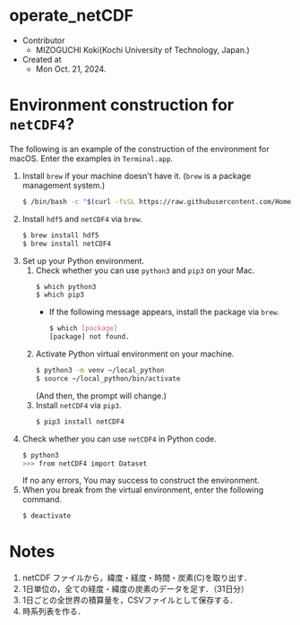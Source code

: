 # operate_netCDF
- Contributor
    - MIZOGUCHI Koki(Kochi University of Technology, Japan.)
    <!-- - YAJIMA Risa(Ibaraki University, Japan.) -->
- Created at
    - Mon Oct. 21, 2024.
# Environment construction for `netCDF4`?
The following is an example of the construction of the environment for macOS.
Enter the examples in `Terminal.app`.

1. Install `brew` if your machine doesn't have it. (`brew` is a package management system.)
    ```bash
    $ /bin/bash -c "$(curl -fsSL https://raw.githubusercontent.com/Homebrew/install/HEAD/install.sh)"
    ```
1. Install `hdf5` and `netCDF4` via `brew`.
    ```bash
    $ brew install hdf5
    $ brew install netCDF4
    ```
1. Set up your Python environment.
    1. Check whether you can use `python3` and `pip3` on your Mac.
        ```bash
        $ which python3
        $ which pip3
        ```
        - If the following message appears, install the package via `brew`.
            ```bash
            $ which [package]
            [package] not found.
            ```
    1. Activate Python virtual environment on your machine.
        ```bash
        $ python3 -m venv ~/local_python
        $ source ~/local_python/bin/activate
        ```
        (And then, the prompt will change.)
    1. Install `netCDF4` via `pip3`.
        ```bash
        $ pip3 install netCDF4
        ```
1. Check whether you can use `netCDF4` in Python code.
    ```bash
    $ python3
    >>> from netCDF4 import Dataset
    ```
    If no any errors, You may success to construct the environment.
1. When you break from the virtual environment, enter the following command.
    ```bash
    $ deactivate
    ```
# Notes
1. netCDF ファイルから，緯度・経度・時間・炭素(C)を取り出す．
1. 1⽇単位の，全ての経度・緯度の炭素のデータを⾜す．（31日分）
1. 1⽇ごとの全世界の積算量を，CSVファイルとして保存する．
1. 時系列表を作る．

